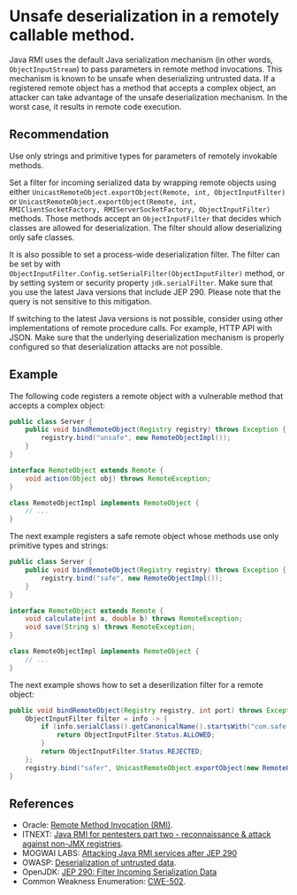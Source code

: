 # Unsafe deserialization in a remotely callable method.
Java RMI uses the default Java serialization mechanism (in other words, `ObjectInputStream`) to pass parameters in remote method invocations. This mechanism is known to be unsafe when deserializing untrusted data. If a registered remote object has a method that accepts a complex object, an attacker can take advantage of the unsafe deserialization mechanism. In the worst case, it results in remote code execution.


## Recommendation
Use only strings and primitive types for parameters of remotely invokable methods.

Set a filter for incoming serialized data by wrapping remote objects using either `UnicastRemoteObject.exportObject(Remote, int, ObjectInputFilter)` or `UnicastRemoteObject.exportObject(Remote, int, RMIClientSocketFactory, RMIServerSocketFactory, ObjectInputFilter)` methods. Those methods accept an `ObjectInputFilter` that decides which classes are allowed for deserialization. The filter should allow deserializing only safe classes.

It is also possible to set a process-wide deserialization filter. The filter can be set by with `ObjectInputFilter.Config.setSerialFilter(ObjectInputFilter)` method, or by setting system or security property `jdk.serialFilter`. Make sure that you use the latest Java versions that include JEP 290. Please note that the query is not sensitive to this mitigation.

If switching to the latest Java versions is not possible, consider using other implementations of remote procedure calls. For example, HTTP API with JSON. Make sure that the underlying deserialization mechanism is properly configured so that deserialization attacks are not possible.


## Example
The following code registers a remote object with a vulnerable method that accepts a complex object:


```java
public class Server {
    public void bindRemoteObject(Registry registry) throws Exception {
        registry.bind("unsafe", new RemoteObjectImpl());
    }
}

interface RemoteObject extends Remote {
    void action(Object obj) throws RemoteException;
}

class RemoteObjectImpl implements RemoteObject {
    // ...
}
```
The next example registers a safe remote object whose methods use only primitive types and strings:


```java
public class Server {
    public void bindRemoteObject(Registry registry) throws Exception {
        registry.bind("safe", new RemoteObjectImpl());
    }
}

interface RemoteObject extends Remote {
    void calculate(int a, double b) throws RemoteException;
    void save(String s) throws RemoteException;
}

class RemoteObjectImpl implements RemoteObject {
    // ...
}
```
The next example shows how to set a deserilization filter for a remote object:


```java
public void bindRemoteObject(Registry registry, int port) throws Exception {
    ObjectInputFilter filter = info -> {
        if (info.serialClass().getCanonicalName().startsWith("com.safe.package.")) {
            return ObjectInputFilter.Status.ALLOWED;
        }
        return ObjectInputFilter.Status.REJECTED;
    };
    registry.bind("safer", UnicastRemoteObject.exportObject(new RemoteObjectImpl(), port, filter));
}

```

## References
* Oracle: [Remote Method Invocation (RMI)](https://www.oracle.com/java/technologies/javase/remote-method-invocation-home.html).
* ITNEXT: [Java RMI for pentesters part two - reconnaissance &amp; attack against non-JMX registries](https://itnext.io/java-rmi-for-pentesters-part-two-reconnaissance-attack-against-non-jmx-registries-187a6561314d).
* MOGWAI LABS: [Attacking Java RMI services after JEP 290](https://mogwailabs.de/en/blog/2019/03/attacking-java-rmi-services-after-jep-290)
* OWASP: [Deserialization of untrusted data](https://www.owasp.org/index.php/Deserialization_of_untrusted_data).
* OpenJDK: [JEP 290: Filter Incoming Serialization Data](https://openjdk.java.net/jeps/290)
* Common Weakness Enumeration: [CWE-502](https://cwe.mitre.org/data/definitions/502.html).
